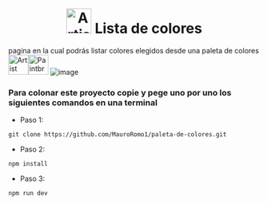 <h1 align="center">
  <img src="https://raw.githubusercontent.com/Tarikul-Islam-Anik/Animated-Fluent-Emojis/master/Emojis/People/Artist.png" alt="Artist" width="50" height="50" />
  Lista de colores
</h1>

pagina en la cual podrás listar colores elegidos desde una paleta de colores <img src="https://raw.githubusercontent.com/Tarikul-Islam-Anik/Animated-Fluent-Emojis/master/Emojis/Activities/Artist%20Palette.png" alt="Artist Palette" width="40" height="40" /><img src="https://raw.githubusercontent.com/Tarikul-Islam-Anik/Animated-Fluent-Emojis/master/Emojis/Objects/Paintbrush.png" alt="Paintbrush" width="40" height="40" />
![image](https://github.com/MauroRomo1/paleta-de-colores/assets/82526247/bd9108bf-ee37-49e2-9f34-a2c0f724af7c)

<h3>Para colonar este proyecto copie y pege uno por uno los siguientes comandos en una terminal</h3>

- Paso 1:
```
git clone https://github.com/MauroRomo1/paleta-de-colores.git
```

- Paso 2:
```
npm install
```
- Paso 3:
```
npm run dev
```
